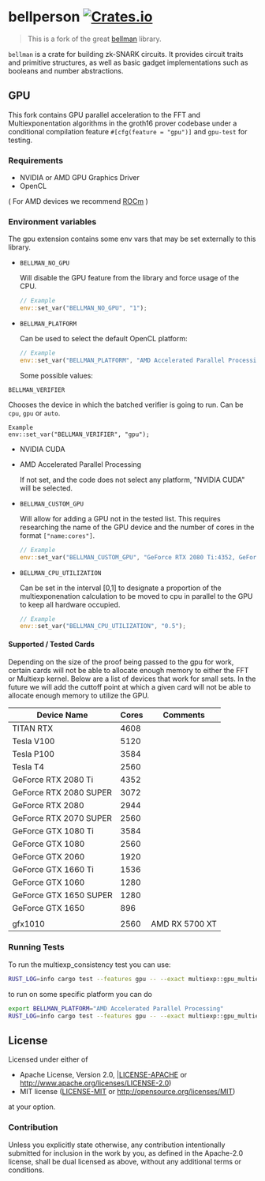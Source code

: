 # bellperson [![Crates.io](https://img.shields.io/crates/v/bellperson.svg)](https://crates.io/crates/bellperson)

> This is a fork of the great [bellman](https://github.com/zkcrypto/bellman) library.

`bellman` is a crate for building zk-SNARK circuits. It provides circuit traits
and primitive structures, as well as basic gadget implementations such as
booleans and number abstractions.

## GPU

This fork contains GPU parallel acceleration to the FFT and Multiexponentation algorithms in the groth16 prover codebase under a conditional compilation feature `#[cfg(feature = "gpu")]` and `gpu-test` for testing.

### Requirements
- NVIDIA or AMD GPU Graphics Driver 
- OpenCL

( For AMD devices we recommend [ROCm](https://rocm-documentation.readthedocs.io/en/latest/Installation_Guide/Installation-Guide.html) )

### Environment variables

The gpu extension contains some env vars that may be set externally to this library.

- `BELLMAN_NO_GPU`

    Will disable the GPU feature from the library and force usage of the CPU.

    ```rust
    // Example
    env::set_var("BELLMAN_NO_GPU", "1");
    ```

- `BELLMAN_PLATFORM`

    Can be used to select the default OpenCL platform:

    ```rust
    // Example
    env::set_var("BELLMAN_PLATFORM", "AMD Accelerated Parallel Processing");
    ```

    Some possible values:

`BELLMAN_VERIFIER`

Chooses the device in which the batched verifier is going to run. Can be `cpu`, `gpu` or `auto`.

```
Example
env::set_var("BELLMAN_VERIFIER", "gpu");
```

  - NVIDIA CUDA
  - AMD Accelerated Parallel Processing

    If not set, and the code does not select any platform, "NVIDIA CUDA" will be selected.

- `BELLMAN_CUSTOM_GPU`

    Will allow for adding a GPU not in the tested list. This requires researching the name of the GPU device and the number of cores in the format `["name:cores"]`.

    ```rust
    // Example
    env::set_var("BELLMAN_CUSTOM_GPU", "GeForce RTX 2080 Ti:4352, GeForce GTX 1060:1280");
    ```

- `BELLMAN_CPU_UTILIZATION`

    Can be set in the interval [0,1] to designate a proportion of the multiexponenation calculation to be moved to cpu in parallel to the GPU to keep all hardware occupied.

    ```rust
    // Example
    env::set_var("BELLMAN_CPU_UTILIZATION", "0.5");
    ```

#### Supported / Tested Cards

Depending on the size of the proof being passed to the gpu for work, certain cards will not be able to allocate enough memory to either the FFT or Multiexp kernel. Below are a list of devices that work for small sets. In the future we will add the cuttoff point at which a given card will not be able to allocate enough memory to utilize the GPU.

| Device Name            | Cores | Comments       |
|------------------------|-------|----------------|
| TITAN RTX              | 4608  |                |
| Tesla V100             | 5120  |                |
| Tesla P100             | 3584  |                |
| Tesla T4               | 2560  |                |
| GeForce RTX 2080 Ti    | 4352  |                |
| GeForce RTX 2080 SUPER | 3072  |                |
| GeForce RTX 2080       | 2944  |                |
| GeForce RTX 2070 SUPER | 2560  |                |
| GeForce GTX 1080 Ti    | 3584  |                |
| GeForce GTX 1080       | 2560  |                |
| GeForce GTX 2060       | 1920  |                |
| GeForce GTX 1660 Ti    | 1536  |                |
| GeForce GTX 1060       | 1280  |                |
| GeForce GTX 1650 SUPER | 1280  |                |
| GeForce GTX 1650       | 896   |                |
|                        |       |                |
| gfx1010                | 2560  | AMD RX 5700 XT |

### Running Tests

To run the multiexp_consistency test you can use:

```bash
RUST_LOG=info cargo test --features gpu -- --exact multiexp::gpu_multiexp_consistency --nocapture
```

to run on some specific platform you can do

```bash
export BELLMAN_PLATFORM="AMD Accelerated Parallel Processing" 
RUST_LOG=info cargo test --features gpu -- --exact multiexp::gpu_multiexp_consistency --nocapture
```

## License

Licensed under either of

- Apache License, Version 2.0, |[LICENSE-APACHE](LICENSE-APACHE) or
   http://www.apache.org/licenses/LICENSE-2.0)
- MIT license ([LICENSE-MIT](LICENSE-MIT) or http://opensource.org/licenses/MIT)

at your option.

### Contribution

Unless you explicitly state otherwise, any contribution intentionally
submitted for inclusion in the work by you, as defined in the Apache-2.0
license, shall be dual licensed as above, without any additional terms or
conditions.
